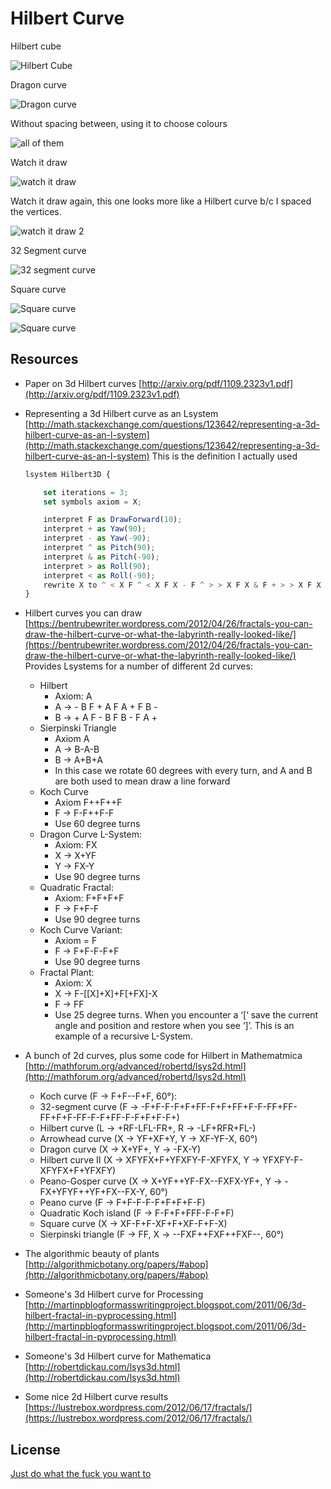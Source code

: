 Hilbert Curve
=============

Hilbert cube

![Hilbert Cube](images/cube.png)


Dragon curve

![Dragon curve](images/dragon.png)


Without spacing between, using it to choose colours

![all of them](images/hilbert.png)


Watch it draw

![watch it draw](images/hilbert.gif)


Watch it draw again, this one looks more like a Hilbert curve b/c I spaced the vertices.

![watch it draw 2](images/hilbert3.gif)


32 Segment curve

![32 segment curve](images/32-segment-curve.gif)


Square curve

![Square curve](images/square1.png)

![Square curve](images/square2.png)

Resources
---------

* Paper on 3d Hilbert curves [http://arxiv.org/pdf/1109.2323v1.pdf](http://arxiv.org/pdf/1109.2323v1.pdf)
* Representing a 3d Hilbert curve as an Lsystem [http://math.stackexchange.com/questions/123642/representing-a-3d-hilbert-curve-as-an-l-system](http://math.stackexchange.com/questions/123642/representing-a-3d-hilbert-curve-as-an-l-system)
  This is the definition I actually used

  ```javascript
  lsystem Hilbert3D {

      set iterations = 3;
      set symbols axiom = X;

      interpret F as DrawForward(10);
      interpret + as Yaw(90);
      interpret - as Yaw(-90);
      interpret ^ as Pitch(90);
      interpret & as Pitch(-90);
      interpret > as Roll(90);
      interpret < as Roll(-90);
      rewrite X to ^ < X F ^ < X F X - F ^ > > X F X & F + > > X F X - F > X - >;
  }
  ```
* Hilbert curves you can draw [https://bentrubewriter.wordpress.com/2012/04/26/fractals-you-can-draw-the-hilbert-curve-or-what-the-labyrinth-really-looked-like/](https://bentrubewriter.wordpress.com/2012/04/26/fractals-you-can-draw-the-hilbert-curve-or-what-the-labyrinth-really-looked-like/)
  Provides Lsystems for a number of different 2d curves:
  * Hilbert
    - Axiom: A
    - A -> - B F + A F A + F B -
    - B -> + A F - B F B - F A +
  * Sierpinski Triangle
    - Axiom A
    - A -> B-A-B
    - B -> A+B+A
    - In this case we rotate 60 degrees with every turn, and A and B are both used to mean draw a line forward
  * Koch Curve
    - Axiom F++F++F
    - F -> F-F++F-F
    - Use 60 degree turns
  * Dragon Curve L-System:
    - Axiom: FX
    - X -> X+YF
    - Y -> FX-Y
    - Use 90 degree turns
  * Quadratic Fractal:
    - Axiom: F+F+F+F
    - F -> F+F-F
    - Use 90 degree turns
  * Koch Curve Variant:
    - Axiom = F
    - F -> F+F-F-F+F
    - Use 90 degree turns
  * Fractal Plant:
    - Axiom: X
    - X -> F-[[X]+X]+F[+FX]-X
    - F -> FF
    - Use 25 degree turns. When you encounter a ‘[‘ save the current angle and position
      and restore when you see ‘]’. This is an example of a recursive L-System.
* A bunch of 2d curves, plus some code for Hilbert in Mathematmica [http://mathforum.org/advanced/robertd/lsys2d.html](http://mathforum.org/advanced/robertd/lsys2d.html)
  - Koch curve (F -> F+F--F+F, 60°):
  - 32-segment curve (F -> -F+F-F-F+F+FF-F+F+FF+F-F-FF+FF-FF+F+F-FF-F-F+FF-F-F+F+F-F+)
  - Hilbert curve (L -> +RF-LFL-FR+, R -> -LF+RFR+FL-)
  - Arrowhead curve (X -> YF+XF+Y, Y -> XF-YF-X, 60°)
  - Dragon curve (X -> X+YF+, Y -> -FX-Y)
  - Hilbert curve II (X -> XFYFX+F+YFXFY-F-XFYFX, Y -> YFXFY-F-XFYFX+F+YFXFY)
  - Peano-Gosper curve (X -> X+YF++YF-FX--FXFX-YF+, Y -> -FX+YFYF++YF+FX--FX-Y, 60°)
  - Peano curve (F -> F+F-F-F-F+F+F+F-F)
  - Quadratic Koch island (F -> F-F+F+FFF-F-F+F)
  - Square curve (X -> XF-F+F-XF+F+XF-F+F-X)
  - Sierpinski triangle (F -> FF, X -> --FXF++FXF++FXF--, 60°)
* The algorithmic beauty of plants [http://algorithmicbotany.org/papers/#abop](http://algorithmicbotany.org/papers/#abop)
* Someone's 3d Hilbert curve for Processing [http://martinpblogformasswritingproject.blogspot.com/2011/06/3d-hilbert-fractal-in-pyprocessing.html](http://martinpblogformasswritingproject.blogspot.com/2011/06/3d-hilbert-fractal-in-pyprocessing.html)
* Someone's 3d Hilbert curve for Mathematica [http://robertdickau.com/lsys3d.html](http://robertdickau.com/lsys3d.html)
* Some nice 2d Hilbert curve results [https://lustrebox.wordpress.com/2012/06/17/fractals/](https://lustrebox.wordpress.com/2012/06/17/fractals/)

License
-------

[Just do what the fuck you want to](http://www.wtfpl.net/about/)
